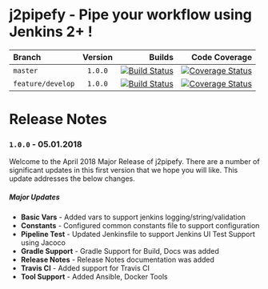 # j2pipefy - Pipe your workflow using Jenkins 2+ !

| Branch            | Version   | Builds            | Code Coverage |
| :------------     | :-----:   | -------------:    | -------------:  |
| `master`          | `1.0.0`   | [![Build Status](https://travis-ci.org/ah5/j2pipefy.svg?branch=master)](https://travis-ci.org/ah5/j2pipefy) | [![Coverage Status](https://coveralls.io/repos/github/ah5/j2pipefy/badge.svg?branch=master)](https://coveralls.io/github/ah5/j2pipefy) |
| `feature/develop` | `1.0.0`   | [![Build Status](https://travis-ci.org/ah5/j2pipefy.svg?branch=feature/develop)](https://travis-ci.org/ah5/j2pipefy) | [![Coverage Status](https://coveralls.io/repos/github/ah5/j2pipefy/badge.svg?branch=feature/develop)](https://coveralls.io/github/ah5/j2pipefy) |

# Release Notes

### `1.0.0` - 05.01.2018
Welcome to the April 2018 Major Release of j2pipefy. There are a number of significant updates in this first version that we hope you will like. This update addresses the below changes.  
##### Major Updates  
* **Basic Vars** - Added vars to support jenkins logging/string/validation  
* **Constants** - Configured common constants file to support configuration  
* **Pipeline Test** - Updated Jenkinsfile to support Jenkins UI Test Support using Jacoco  
* **Gradle Support** - Gradle Support for Build, Docs was added  
* **Release Notes** - Release Notes documentation was added  
* **Travis CI** - Added support for Travis CI  
* **Tool Support** - Added Ansible, Docker Tools  
